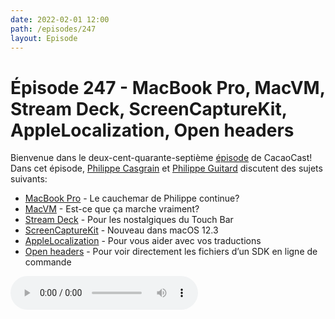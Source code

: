 ```yaml
---
date: 2022-02-01 12:00
path: /episodes/247
layout: Episode
---
```

# Épisode 247 - MacBook Pro, MacVM, Stream Deck, ScreenCaptureKit, AppleLocalization, Open headers
<p>Bienvenue dans le deux-cent-quarante-septi&egrave;me&nbsp;<a href="https://cacaocast.com/media/cacaocast_247.mp3" title="CacaoCast Episode 247">épisode</a> de CacaoCast! Dans cet épisode, <a href="http://www.twitter.com/philippec" title="Philippe Casgrain sur Twitter">Philippe Casgrain</a> et <a href="http://www.twitter.com/cacaocast" title="Philippe Guitard sur Twitter">Philippe Guitard</a> discutent des sujets suivants:</p>
<ul>
<li><a href="https://twitter.com/titastus/status/1488383554098765826" title="MacBook Pro">MacBook Pro</a> - Le cauchemar de Philippe continue?</li>
<li><a href="https://github.com/KhaosT/MacVM" title="MacVM">MacVM</a> - Est-ce que ça marche vraiment?</li>
<li><a href="https://github.com/iKenndac/xcode-streamdeck-plugin" title="Stream Deck">Stream Deck</a> - Pour les nostalgiques du Touch Bar</li>
<li><a href="https://developer.apple.com/documentation/screencapturekit" title="ScreenCaptureKit">ScreenCaptureKit</a> - Nouveau dans macOS 12.3</li>
<li><a href="https://applelocalization.com" title="AppleLocalization">AppleLocalization</a> - Pour vous aider avec vos traductions</li>
<li><a href="https://twitter.com/dmartincy/status/1483156529964589063" title="Open headers">Open headers</a> - Pour voir directement les fichiers d’un SDK en ligne de commande</li>
</ul>
<p><audio controls><source src="https://cacaocast.com/media/cacaocast_247.mp3" type="audio/mpeg"><source src="https://cacaocast.com/media/cacaocast_247.mp3" type="audio/mp4">Votre navigateur ne supporte pas l'élément audio / Your browser does not support the audio element.</audio></p>
